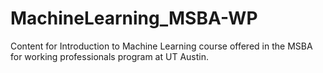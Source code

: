 # MachineLearning_MSBA-WP
Content for Introduction to Machine Learning course offered in the MSBA for working professionals program at UT Austin.
